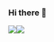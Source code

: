 <style>
    .flex{
        display: flex;
    }
</style>

### Hi there 👋

<div class="flex">
<a href="https://github.com/anuraghazra/github-readme-stats">
    <img src="https://github-readme-stats.vercel.app/api?username=bo7owers&hide=contribs&show_icons=true&theme=nightowl"/>
</a>

<a href="https://github.com/bo7owers/github-readme-stats">
    <img src="https://github-readme-stats.vercel.app/api/top-langs/?username=anuraghazra&layout=compact"/>
</a>
</div>

<!--
**bo7owers/bo7owers** is a ✨ _special_ ✨ repository because its `README.md` (this file) appears on your GitHub profile.

Here are some ideas to get you started:

- 🔭 I’m currently working on ...
- 🌱 I’m currently learning ...
- 👯 I’m looking to collaborate on ...
- 🤔 I’m looking for help with ...
- 💬 Ask me about ...
- 📫 How to reach me: ...
- 😄 Pronouns: ...
- ⚡ Fun fact: ...
-->

